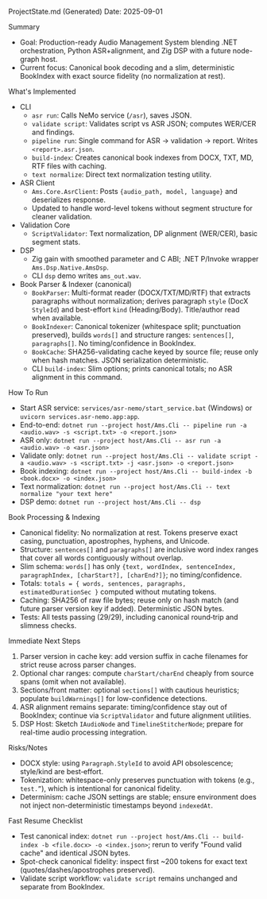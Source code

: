 ProjectState.md (Generated)
Date: 2025-09-01

Summary
- Goal: Production-ready Audio Management System blending .NET orchestration, Python ASR+alignment, and Zig DSP with a future node-graph host.
- Current focus: Canonical book decoding and a slim, deterministic BookIndex with exact source fidelity (no normalization at rest).

What's Implemented
- CLI
  - `asr run`: Calls NeMo service (`/asr`), saves JSON.
  - `validate script`: Validates script vs ASR JSON; computes WER/CER and findings.
  - `pipeline run`: Single command for ASR -> validation -> report. Writes `<report>.asr.json`.
  - `build-index`: Creates canonical book indexes from DOCX, TXT, MD, RTF files with caching.
  - `text normalize`: Direct text normalization testing utility.
- ASR Client
  - `Ams.Core.AsrClient`: Posts `{audio_path, model, language}` and deserializes response.
  - Updated to handle word-level tokens without segment structure for cleaner validation.
- Validation Core
  - `ScriptValidator`: Text normalization, DP alignment (WER/CER), basic segment stats.
- DSP
  - Zig gain with smoothed parameter and C ABI; .NET P/Invoke wrapper `Ams.Dsp.Native.AmsDsp`.
  - CLI `dsp` demo writes `ams_out.wav`.
- Book Parser & Indexer (canonical)
  - `BookParser`: Multi-format reader (DOCX/TXT/MD/RTF) that extracts paragraphs without normalization; derives paragraph `style` (DocX `StyleId`) and best-effort `kind` (Heading/Body). Title/author read when available.
  - `BookIndexer`: Canonical tokenizer (whitespace split; punctuation preserved), builds `words[]` and structure ranges: `sentences[]`, `paragraphs[]`. No timing/confidence in BookIndex.
  - `BookCache`: SHA256-validating cache keyed by source file; reuse only when hash matches. JSON serialization deterministic.
  - CLI `build-index`: Slim options; prints canonical totals; no ASR alignment in this command.

How To Run
- Start ASR service: `services/asr-nemo/start_service.bat` (Windows) or `uvicorn services.asr-nemo.app:app`.
- End-to-end: `dotnet run --project host/Ams.Cli -- pipeline run -a <audio.wav> -s <script.txt> -o <report.json>`
- ASR only: `dotnet run --project host/Ams.Cli -- asr run -a <audio.wav> -o <asr.json>`
- Validate only: `dotnet run --project host/Ams.Cli -- validate script -a <audio.wav> -s <script.txt> -j <asr.json> -o <report.json>`
- Book indexing: `dotnet run --project host/Ams.Cli -- build-index -b <book.docx> -o <index.json>`
- Text normalization: `dotnet run --project host/Ams.Cli -- text normalize "your text here"`
- DSP demo: `dotnet run --project host/Ams.Cli -- dsp`

Book Processing & Indexing
- Canonical fidelity: No normalization at rest. Tokens preserve exact casing, punctuation, apostrophes, hyphens, and Unicode.
- Structure: `sentences[]` and `paragraphs[]` are inclusive word index ranges that cover all words contiguously without overlap.
- Slim schema: `words[]` has only `{text, wordIndex, sentenceIndex, paragraphIndex, [charStart?], [charEnd?]}`; no timing/confidence.
- Totals: `totals = { words, sentences, paragraphs, estimatedDurationSec }` computed without mutating tokens.
- Caching: SHA256 of raw file bytes; reuse only on hash match (and future parser version key if added). Deterministic JSON bytes.
- Tests: All tests passing (29/29), including canonical round‑trip and slimness checks.

Immediate Next Steps
1) Parser version in cache key: add version suffix in cache filenames for strict reuse across parser changes.
2) Optional char ranges: compute `charStart/charEnd` cheaply from source spans (omit when not available).
3) Sections/front matter: optional `sections[]` with cautious heuristics; populate `buildWarnings[]` for low-confidence detections.
4) ASR alignment remains separate: timing/confidence stay out of BookIndex; continue via `ScriptValidator` and future alignment utilities.
5) DSP Host: Sketch `IAudioNode` and `TimelineStitcherNode`; prepare for real-time audio processing integration.

Risks/Notes
- DOCX style: using `Paragraph.StyleId` to avoid API obsolescence; style/kind are best‑effort.
- Tokenization: whitespace-only preserves punctuation with tokens (e.g., `test.”`), which is intentional for canonical fidelity.
- Determinism: cache JSON settings are stable; ensure environment does not inject non-deterministic timestamps beyond `indexedAt`.

Fast Resume Checklist
- Test canonical index: `dotnet run --project host/Ams.Cli -- build-index -b <file.docx> -o <index.json>`; rerun to verify "Found valid cache" and identical JSON bytes.
- Spot-check canonical fidelity: inspect first ~200 tokens for exact text (quotes/dashes/apostrophes preserved).
- Validate script workflow: `validate script` remains unchanged and separate from BookIndex.
